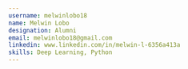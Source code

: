 ```yaml
---
username: melwinlobo18
name: Melwin Lobo
designation: Alumni
email: melwinlobo18@gmail.com
linkedin: www.linkedin.com/in/melwin-l-6356a413a
skills: Deep Learning, Python
---
```

